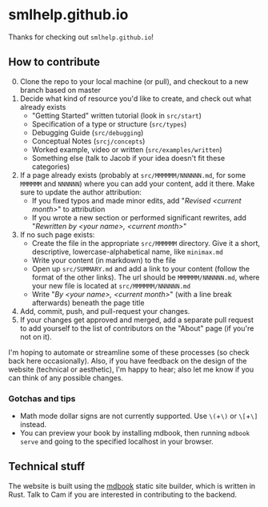 # smlhelp.github.io

Thanks for checking out `smlhelp.github.io`!

## How to contribute

0. Clone the repo to your local machine (or pull), and checkout to a new branch based on master
1. Decide what kind of resource you'd like to create, and check out what already exists
   - "Getting Started" written tutorial (look in `src/start`)
   - Specification of a type or structure (`src/types`)
   - Debugging Guide (`src/debugging`)
   - Conceptual Notes (`srcj/concepts`)
   - Worked example, video or written (`src/examples/written`)
   - Something else (talk to Jacob if your idea doesn't fit these categories)
2. If a page already exists (probably at `src/MMMMMM/NNNNNN.md`, for some `MMMMMM` and `NNNNNN`) where you can add your content, add it there. Make sure to update the author attribution:
   - If you fixed typos and made minor edits, add "_Revised &lt;current month&gt;_" to attribution
   - If you wrote a new section or performed significant rewrites, add "_Rewritten by &lt;your name&gt;, &lt;current month&gt;_"
3. If no such page exists:
   - Create the file in the appropriate `src/MMMMMM` directory. Give it a short, descriptive, lowercase-alphabetical name, like `minimax.md`
   - Write your content (in markdown) to the file
   - Open up `src/SUMMARY.md` and add a link to your content (follow the format of the other links). The url should be `MMMMMM/NNNNNN.md`, where your new file is located at `src/MMMMMM/NNNNNN.md`
   - Write "_By &lt;your name&gt;, &lt;current month&gt;_" (with a line break afterwards) beneath the page title
4. Add, commit, push, and pull-request your changes.
5. If your changes get approved and merged, add a separate pull request to add yourself to the list of contributors on the "About" page (if you're not on it).

I'm hoping to automate or streamline some of these processes (so check back here occasionally). Also, if you have feedback on the design of the website (technical or aesthetic), I'm happy to hear; also let me know if you can think of any possible changes.

### Gotchas and tips

- Math mode dollar signs are not currently supported. Use `\(`+`\)` or `\[`+`\]` instead.
- You can preview your book by installing mdbook, then running `mdbook serve` and going to the specified localhost in your browser.

## Technical stuff

The website is built using the [mdbook](https://rust-lang.github.io/mdBook/) static site builder, which is written in Rust. Talk to Cam if you are interested in contributing to the backend.
